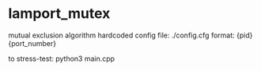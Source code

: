 # lamport_mutex

mutual exclusion algorithm
hardcoded config file: 
./config.cfg
format: 
{pid} {port_number}

to stress-test:
python3 main.cpp 
